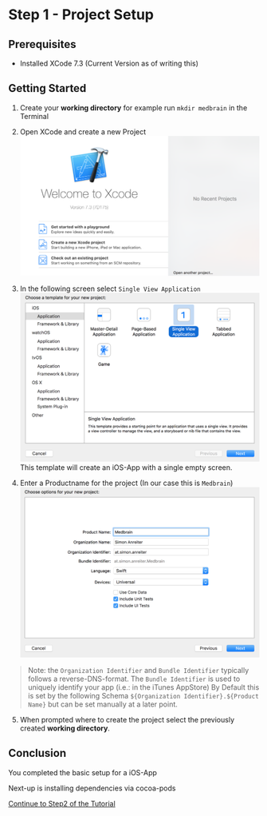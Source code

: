 # Step 1 - Project Setup

## Prerequisites
- Installed XCode 7.3 (Current Version as of writing this)

## Getting Started
1. Create your __working directory__
for example run `mkdir medbrain` in the Terminal
2. Open XCode and create a new Project
![](resources/step1/step_1_1.png)

3. In the following screen select `Single View Application`
![](resources/step1/step_1_2.png)
This template will create an iOS-App with a single empty screen.

4. Enter a Productname for the project (In our case this is `Medbrain`)
![Info ](resources/step1/step_1_3.png)
>Note: the `Organization Identifier` and `Bundle Identifier` typically follows a reverse-DNS-format.
>The `Bundle Identifier` is used to uniquely identify your app (i.e.: in the iTunes AppStore)
>By Default this is set by the following Schema `${Organization Identifier}.${Product Name}` but can be set manually at a later point.

5. When prompted where to create the project select the previously created __working directory__.


## Conclusion
You completed the basic setup for a iOS-App

Next-up is installing dependencies via cocoa-pods

[Continue to Step2 of the Tutorial](STEP2.md)
